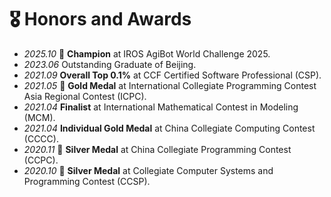 # 🎖 Honors and Awards
- *2025.10* 🏅 **Champion** at IROS AgiBot World Challenge 2025.
- *2023.06* Outstanding Graduate of Beijing.
- *2021.09* **Overall Top 0.1%** at CCF Certified Software Professional (CSP).
- *2021.05* 🏅 **Gold Medal** at International Collegiate Programming Contest Asia Regional Contest (ICPC).
- *2021.04* **Finalist** at International Mathematical Contest in Modeling (MCM).
- *2021.04* **Individual Gold Medal** at China Collegiate Computing Contest (CCCC).
- *2020.11* 🥈 **Silver Medal** at China Collegiate Programming Contest (CCPC).
- *2020.10* 🥈 **Silver Medal** at Collegiate Computer Systems and Programming Contest (CCSP).
